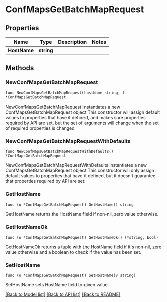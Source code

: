 # ConfMapsGetBatchMapRequest

## Properties

Name | Type | Description | Notes
------------ | ------------- | ------------- | -------------
**HostName** | **string** |  | 

## Methods

### NewConfMapsGetBatchMapRequest

`func NewConfMapsGetBatchMapRequest(hostName string, ) *ConfMapsGetBatchMapRequest`

NewConfMapsGetBatchMapRequest instantiates a new ConfMapsGetBatchMapRequest object
This constructor will assign default values to properties that have it defined,
and makes sure properties required by API are set, but the set of arguments
will change when the set of required properties is changed

### NewConfMapsGetBatchMapRequestWithDefaults

`func NewConfMapsGetBatchMapRequestWithDefaults() *ConfMapsGetBatchMapRequest`

NewConfMapsGetBatchMapRequestWithDefaults instantiates a new ConfMapsGetBatchMapRequest object
This constructor will only assign default values to properties that have it defined,
but it doesn't guarantee that properties required by API are set

### GetHostName

`func (o *ConfMapsGetBatchMapRequest) GetHostName() string`

GetHostName returns the HostName field if non-nil, zero value otherwise.

### GetHostNameOk

`func (o *ConfMapsGetBatchMapRequest) GetHostNameOk() (*string, bool)`

GetHostNameOk returns a tuple with the HostName field if it's non-nil, zero value otherwise
and a boolean to check if the value has been set.

### SetHostName

`func (o *ConfMapsGetBatchMapRequest) SetHostName(v string)`

SetHostName sets HostName field to given value.



[[Back to Model list]](../README.md#documentation-for-models) [[Back to API list]](../README.md#documentation-for-api-endpoints) [[Back to README]](../README.md)



